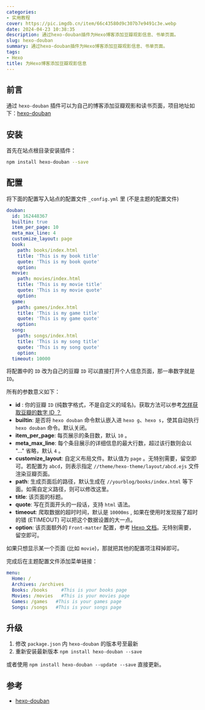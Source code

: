 ```yaml
---
categories: 
- 实用教程
cover: https://pic.imgdb.cn/item/66c43580d9c307b7e9491c3e.webp
date: 2024-04-23 10:38:35
description: 通过hexo-douban插件为Hexo博客添加豆瓣观影信息、书单页面。
slug: hexo-douban
summary: 通过hexo-douban插件为Hexo博客添加豆瓣观影信息、书单页面。
tags:
- Hexo
title: 为Hexo博客添加豆瓣观影信息
---
```

## 前言

通过 `hexo-douban` 插件可以为自己的博客添加豆瓣观影和读书页面，项目地址如下：[hexo-douban](https://github.com/mythsman/hexo-douban)

## 安装

首先在站点根目录安装插件：

```bash
npm install hexo-douban --save
```

## 配置

将下面的配置写入站点的配置文件 `_config.yml` 里 (不是主题的配置文件)

```yaml
douban:
  id: 162448367
  builtin: true
  item_per_page: 10
  meta_max_line: 4
  customize_layout: page
  book:
    path: books/index.html
    title: 'This is my book title'
    quote: 'This is my book quote'
    option:
  movie:
    path: movies/index.html
    title: 'This is my movie title'
    quote: 'This is my movie quote'
    option:
  game:
    path: games/index.html
    title: 'This is my game title'
    quote: 'This is my game quote'
    option:
  song:
    path: songs/index.html
    title: 'This is my song title'
    quote: 'This is my song quote'
    option:
  timeout: 10000 
```

将配置中的 `ID` 改为自己的豆瓣 `ID` 可以直接打开个人信息页面，那一串数字就是 `ID`。


所有的参数意义如下：

- **id** : 你的豆瓣 `ID` (纯数字格式，不是自定义的域名)。获取方法可以参考[怎样获取豆瓣的数字 ID ？](https://www.zhihu.com/question/19634899)
- **builtin**: 是否将 `hexo douban` 命令默认嵌入进 `hexo g`、`hexo s`，使其自动执行 `hexo douban` 命令。默认关闭。
- **item_per_page**: 每页展示的条目数，默认 `10` 。
- **meta_max_line**: 每个条目展示的详细信息的最大行数，超过该行数则会以 "..." 省略，默认 `4` 。
- **customize_layout**: 自定义布局文件。默认值为 `page` 。无特别需要，留空即可。若配置为 `abcd`，则表示指定 `//theme/hexo-theme/layout/abcd.ejs` 文件渲染豆瓣页面。
- **path**: 生成页面后的路径，默认生成在 `//yourblog/books/index.html` 等下面。如需自定义路径，则可以修改这里。
- **title**: 该页面的标题。
- **quote**: 写在页面开头的一段话，支持 `html` 语法。
- **timeout**: 爬取数据的超时时间，默认是 `10000ms` , 如果在使用时发现报了超时的错 (ETIMEOUT) 可以把这个数据设置的大一点。
- **option**: 该页面额外的 `Front-matter` 配置，参考 [Hexo 文档](https://hexo.io/docs/front-matter.html)。无特别需要，留空即可。

如果只想显示某一个页面 (比如 `movie`)，那就把其他的配置项注释掉即可。

完成后在主题配置文件添加菜单链接：

```yaml
menu:
  Home: /
  Archives: /archives
  Books: /books     #This is your books page
  Movies: /movies   #This is your movies page
  Games: /games   #This is your games page
  Songs: /songs   #This is your songs page
```

## 升级

1. 修改 `package.json` 内 `hexo-douban` 的版本号至最新
2. 重新安装最新版本 `npm install hexo-douban --save`

或者使用 `npm install hexo-douban --update --save` 直接更新。

## 参考

- [hexo-douban](https://github.com/mythsman/hexo-douban)

